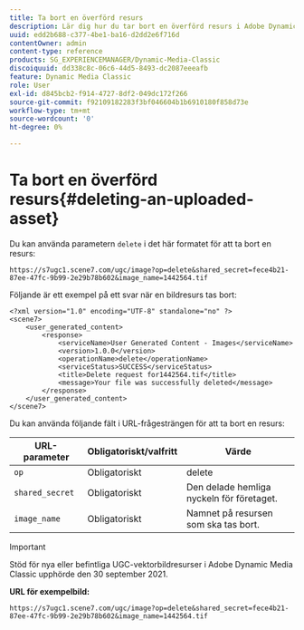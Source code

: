 ```yaml
---
title: Ta bort en överförd resurs
description: Lär dig hur du tar bort en överförd resurs i Adobe Dynamic Media Classic.
uuid: edd2b688-c377-4be1-ba16-d2dd2e6f716d
contentOwner: admin
content-type: reference
products: SG_EXPERIENCEMANAGER/Dynamic-Media-Classic
discoiquuid: dd338c8c-06c6-44d5-8493-dc2087eeeafb
feature: Dynamic Media Classic
role: User
exl-id: d845bcb2-f914-4727-8df2-049dc172f266
source-git-commit: f92109182283f3bf046604b1b6910180f858d73e
workflow-type: tm+mt
source-wordcount: '0'
ht-degree: 0%

---
```


# Ta bort en överförd resurs{#deleting-an-uploaded-asset}

Du kan använda parametern `delete` i det här formatet för att ta bort en resurs:

```as3
https://s7ugc1.scene7.com/ugc/image?op=delete&shared_secret=fece4b21-87ee-47fc-9b99-2e29b78b602&image_name=1442564.tif
```

Följande är ett exempel på ett svar när en bildresurs tas bort:

```as3
<?xml version="1.0" encoding="UTF-8" standalone="no" ?> 
<scene7> 
    <user_generated_content> 
        <response> 
            <serviceName>User Generated Content - Images</serviceName> 
            <version>1.0.0</version> 
            <operationName>delete</operationName> 
            <serviceStatus>SUCCESS</serviceStatus> 
            <title>Delete request for1442564.tif</title> 
            <message>Your file was successfully deleted</message> 
        </response> 
    </user_generated_content> 
</scene7>
```

Du kan använda följande fält i URL-frågesträngen för att ta bort en resurs:

| URL-parameter | Obligatoriskt/valfritt | Värde |
| --- | --- | --- |
| `op` | Obligatoriskt | delete |
| `shared_secret` | Obligatoriskt | Den delade hemliga nyckeln för företaget. |
| `image_name` | Obligatoriskt | Namnet på resursen som ska tas bort. |

<!-- <li>For Vector:fxg_name</li> -->

>[!IMPORTANT]
>
>Stöd för nya eller befintliga UGC-vektorbildresurser i Adobe Dynamic Media Classic upphörde den 30 september 2021.

**URL för exempelbild:**

`https://s7ugc1.scene7.com/ugc/image?op=delete&shared_secret=fece4b21-87ee-47fc-9b99-2e29b78b602&image_name=1442564.tif`

<!-- **Sample vector URL:**

`https://s7ugc1.scene7.com/ugc/vector?op=delete&shared_secret=2160a8fa-cec6-45ba-8d59- ca595f6d2b47& &fxg_name=8875744.fxg` -->
